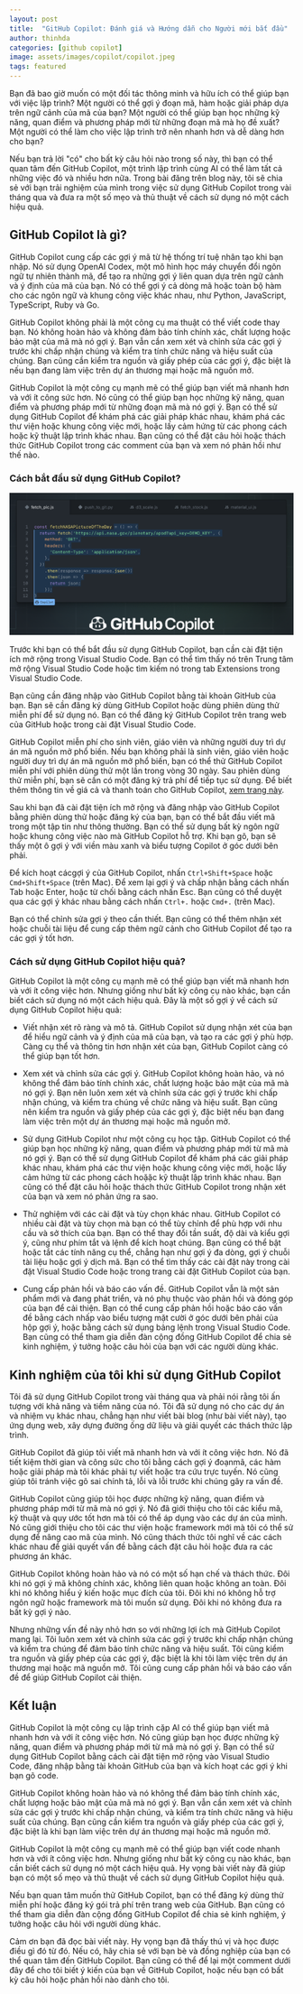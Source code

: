 ```yaml
---
layout: post
title:  "GitHub Copilot: Đánh giá và Hướng dẫn cho Người mới bắt đầu"
author: thinhda
categories: [github copilot]
image: assets/images/copilot/copilot.jpeg
tags: featured
---
```


Bạn đã bao giờ muốn có một đối tác thông minh và hữu ích có thể giúp bạn với việc lập trình? Một người có thể gợi ý đoạn mã, hàm hoặc giải pháp dựa trên ngữ cảnh của mã của bạn? Một người có thể giúp bạn học những kỹ năng, quan điểm và phương pháp mới từ những đoạn mã mà họ đề xuất? Một người có thể làm cho việc lập trình trở nên nhanh hơn và dễ dàng hơn cho bạn?

Nếu bạn trả lời "có" cho bất kỳ câu hỏi nào trong số này, thì bạn có thể quan tâm đến GitHub Copilot, một trình lập trình cùng AI có thể làm tất cả những việc đó và nhiều hơn nữa. Trong bài đăng trên blog này, tôi sẽ chia sẻ với bạn trải nghiệm của mình trong việc sử dụng GitHub Copilot trong vài tháng qua và đưa ra một số mẹo và thủ thuật về cách sử dụng nó một cách hiệu quả.

## GitHub Copilot là gì?

GitHub Copilot cung cấp các gợi ý mã từ hệ thống trí tuệ nhân tạo khi bạn nhập. Nó sử dụng OpenAI Codex, một mô hình học máy chuyển đổi ngôn ngữ tự nhiên thành mã, để tạo ra những gợi ý liên quan dựa trên ngữ cảnh và ý định của mã của bạn. Nó có thể gợi ý cả dòng mã hoặc toàn bộ hàm cho các ngôn ngữ và khung công việc khác nhau, như Python, JavaScript, TypeScript, Ruby và Go.

GitHub Copilot không phải là một công cụ ma thuật có thể viết code thay bạn. Nó không hoàn hảo và không đảm bảo tính chính xác, chất lượng hoặc bảo mật của mã mà nó gợi ý. Bạn vẫn cần xem xét và chỉnh sửa các gợi ý trước khi chấp nhận chúng và kiểm tra tính chức năng và hiệu suất của chúng. Bạn cũng cần kiểm tra nguồn và giấy phép của các gợi ý, đặc biệt là nếu bạn đang làm việc trên dự án thương mại hoặc mã nguồn mở.

GitHub Copilot là một công cụ mạnh mẽ có thể giúp bạn viết mã nhanh hơn và với ít công sức hơn. Nó cũng có thể giúp bạn học những kỹ năng, quan điểm và phương pháp mới từ những đoạn mã mà nó gợi ý. Bạn có thể sử dụng GitHub Copilot để khám phá các giải pháp khác nhau, khám phá các thư viện hoặc khung công việc mới, hoặc lấy cảm hứng từ các phong cách hoặc kỹ thuật lập trình khác nhau. Bạn cũng có thể đặt câu hỏi hoặc thách thức GitHub Copilot trong các comment của bạn và xem nó phản hồi như thế nào.

### Cách bắt đầu sử dụng GitHub Copilot?

![copilot-b](../assets/images/copilot/copilot-blog-hero.webp)

Trước khi bạn có thể bắt đầu sử dụng GitHub Copilot, bạn cần cài đặt tiện ích mở rộng trong Visual Studio Code. Bạn có thể tìm thấy nó trên Trung tâm mở rộng Visual Studio Code hoặc tìm kiếm nó trong tab Extensions trong Visual Studio Code.

Bạn cũng cần đăng nhập vào GitHub Copilot bằng tài khoản GitHub của bạn. Bạn sẽ cần đăng ký dùng GitHub Copilot hoặc dùng phiên dùng thử miễn phí để sử dụng nó. Bạn có thể đăng ký GitHub Copilot trên trang web của GitHub hoặc trong cài đặt Visual Studio Code.

GitHub Copilot miễn phí cho sinh viên, giáo viên và những người duy trì dự án mã nguồn mở phổ biến. Nếu bạn không phải là sinh viên, giáo viên hoặc người duy trì dự án mã nguồn mở phổ biến, bạn có thể thử GitHub Copilot miễn phí với phiên dùng thử một lần trong vòng 30 ngày. Sau phiên dùng thử miễn phí, bạn sẽ cần có một đăng ký trả phí để tiếp tục sử dụng. Để biết thêm thông tin về giá cả và thanh toán cho GitHub Copilot, [xem trang này](https://github.com/features/copilot#pricing).

Sau khi bạn đã cài đặt tiện ích mở rộng và đăng nhập vào GitHub Copilot bằng phiên dùng thử hoặc đăng ký của bạn, bạn có thể bắt đầu viết mã trong một tập tin như thông thường. Bạn có thể sử dụng bất kỳ ngôn ngữ hoặc khung công việc nào mà GitHub Copilot hỗ trợ. Khi bạn gõ, bạn sẽ thấy một ô gợi ý với viền màu xanh và biểu tượng Copilot ở góc dưới bên phải.

Để kích hoạt cácgợi ý của GitHub Copilot, nhấn `Ctrl+Shift+Space` hoặc `Cmd+Shift+Space` (trên Mac). Để xem lại gợi ý và chấp nhận bằng cách nhấn Tab hoặc Enter, hoặc từ chối bằng cách nhấn Esc. Bạn cũng có thể duyệt qua các gợi ý khác nhau bằng cách nhấn `Ctrl+.` hoặc `Cmd+.` (trên Mac).

Bạn có thể chỉnh sửa gợi ý theo cần thiết. Bạn cũng có thể thêm nhận xét hoặc chuỗi tài liệu để cung cấp thêm ngữ cảnh cho GitHub Copilot để tạo ra các gợi ý tốt hơn.

### Cách sử dụng GitHub Copilot hiệu quả?

GitHub Copilot là một công cụ mạnh mẽ có thể giúp bạn viết mã nhanh hơn và với ít công việc hơn. Nhưng giống như bất kỳ công cụ nào khác, bạn cần biết cách sử dụng nó một cách hiệu quả. Đây là một số gợi ý về cách sử dụng GitHub Copilot hiệu quả:

- Viết nhận xét rõ ràng và mô tả. GitHub Copilot sử dụng nhận xét của bạn để hiểu ngữ cảnh và ý định của mã của bạn, và tạo ra các gợi ý phù hợp. Càng cụ thể và thông tin hơn nhận xét của bạn, GitHub Copilot càng có thể giúp bạn tốt hơn.
- Xem xét và chỉnh sửa các gợi ý. GitHub Copilot không hoàn hảo, và nó không thể đảm bảo tính chính xác, chất lượng hoặc bảo mật của mã mà nó gợi ý. Bạn nên luôn xem xét và chỉnh sửa các gợi ý trước khi chấp nhận chúng, và kiểm tra chúng về chức năng và hiệu suất. Bạn cũng nên kiểm tra nguồn và giấy phép của các gợi ý, đặc biệt nếu bạn đang làm việc trên một dự án thương mại hoặc mã nguồn mở.
- Sử dụng GitHub Copilot như một công cụ học tập. GitHub Copilot có thể giúp bạn học những kỹ năng, quan điểm và phương pháp mới từ mã mà nó gợi ý. Bạn có thể sử dụng GitHub Copilot để khám phá các giải pháp khác nhau, khám phá các thư viện hoặc khung công việc mới, hoặc lấy cảm hứng từ các phong cách hoặặc kỹ thuật lập trình khác nhau. Bạn cũng có thể đặt câu hỏi hoặc thách thức GitHub Copilot trong nhận xét của bạn và xem nó phản ứng ra sao.

- Thử nghiệm với các cài đặt và tùy chọn khác nhau. GitHub Copilot có nhiều cài đặt và tùy chọn mà bạn có thể tùy chỉnh để phù hợp với nhu cầu và sở thích của bạn. Bạn có thể thay đổi tần suất, độ dài và kiểu gợi ý, cũng như phím tắt và lệnh để kích hoạt chúng. Bạn cũng có thể bật hoặc tắt các tính năng cụ thể, chẳng hạn như gợi ý đa dòng, gợi ý chuỗi tài liệu hoặc gợi ý dịch mã. Bạn có thể tìm thấy các cài đặt này trong cài đặt Visual Studio Code hoặc trong trang cài đặt GitHub Copilot của bạn.

- Cung cấp phản hồi và báo cáo vấn đề. GitHub Copilot vẫn là một sản phẩm mới và đang phát triển, và nó phụ thuộc vào phản hồi và đóng góp của bạn để cải thiện. Bạn có thể cung cấp phản hồi hoặc báo cáo vấn đề bằng cách nhấp vào biểu tượng mặt cười ở góc dưới bên phải của hộp gợi ý, hoặc bằng cách sử dụng bảng lệnh trong Visual Studio Code. Bạn cũng có thể tham gia diễn đàn cộng đồng GitHub Copilot để chia sẻ kinh nghiệm, ý tưởng hoặc câu hỏi của bạn với các người dùng khác.

## Kinh nghiệm của tôi khi sử dụng GitHub Copilot

Tôi đã sử dụng GitHub Copilot trong vài tháng qua và phải nói rằng tôi ấn tượng với khả năng và tiềm năng của nó. Tôi đã sử dụng nó cho các dự án và nhiệm vụ khác nhau, chẳng hạn như viết bài blog (như bài viết này), tạo ứng dụng web, xây dựng đường ống dữ liệu và giải quyết các thách thức lập trình.

GitHub Copilot đã giúp tôi viết mã nhanh hơn và với ít công việc hơn. Nó đã tiết kiệm thời gian và công sức cho tôi bằng cách gợi ý đoạnmã, các hàm hoặc giải pháp mà tôi khác phải tự viết hoặc tra cứu trực tuyến. Nó cũng giúp tôi tránh việc gõ sai chính tả, lỗi và lỗi trước khi chúng gây ra vấn đề.

GitHub Copilot cũng giúp tôi học được những kỹ năng, quan điểm và phương pháp mới từ mã mà nó gợi ý. Nó đã giới thiệu cho tôi các kiểu mã, kỹ thuật và quy ước tốt hơn mà tôi có thể áp dụng vào các dự án của mình. Nó cũng giới thiệu cho tôi các thư viện hoặc framework mới mà tôi có thể sử dụng để nâng cao mã của mình. Nó cũng thách thức tôi nghĩ về các cách khác nhau để giải quyết vấn đề bằng cách đặt câu hỏi hoặc đưa ra các phương án khác.

GitHub Copilot không hoàn hảo và nó có một số hạn chế và thách thức. Đôi khi nó gợi ý mã không chính xác, không liên quan hoặc không an toàn. Đôi khi nó không hiểu ý kiến hoặc mục đích của tôi. Đôi khi nó không hỗ trợ ngôn ngữ hoặc framework mà tôi muốn sử dụng. Đôi khi nó không đưa ra bất kỳ gợi ý nào.

Nhưng những vấn đề này nhỏ hơn so với những lợi ích mà GitHub Copilot mang lại. Tôi luôn xem xét và chỉnh sửa các gợi ý trước khi chấp nhận chúng và kiểm tra chúng để đảm bảo tính chức năng và hiệu suất. Tôi cũng kiểm tra nguồn và giấy phép của các gợi ý, đặc biệt là khi tôi làm việc trên dự án thương mại hoặc mã nguồn mở. Tôi cũng cung cấp phản hồi và báo cáo vấn đề để giúp GitHub Copilot cải thiện.

## Kết luận

GitHub Copilot là một công cụ lập trình cặp AI có thể giúp bạn viết mã nhanh hơn và với ít công việc hơn. Nó cũng giúp bạn học được những kỹ năng, quan điểm và phương pháp mới từ mã mà nó gợi ý. Bạn có thể sử dụng GitHub Copilot bằng cách cài đặt tiện mở rộng vào Visual Studio Code, đăng nhập bằng tài khoản GitHub của bạn và kích hoạt các gợi ý khi bạn gõ code.

GitHub Copilot không hoàn hảo và nó không thể đảm bảo tính chính xác, chất lượng hoặc bảo mật của mã mà nó gợi ý. Bạn vẫn cần xem xét và chỉnh sửa các gợi ý trước khi chấp nhận chúng, và kiểm tra tính chức năng và hiệu suất của chúng. Bạn cũng cần kiểm tra nguồn và giấy phép của các gợi ý, đặc biệt là khi bạn làm việc trên dự án thương mại hoặc mã nguồn mở.

GitHub Copilot là một công cụ mạnh mẽ có thể giúp bạn viết code nhanh hơn và với ít công việc hơn. Nhưng giống như bất kỳ công cụ nào khác, bạn cần biết cách sử dụng nó một cách hiệu quả. Hy vọng bài viết này đã giúp bạn có một số mẹo và thủ thuật về cách sử dụng GitHub Copilot hiệu quả.

Nếu bạn quan tâm muốn thử GitHub Copilot, bạn có thể đăng ký dùng thử miễn phí hoặc đăng ký gói trả phí trên trang web của GitHub. Bạn cũng có thể tham gia diễn đàn cộng đồng GitHub Copilot để chia sẻ kinh nghiệm, ý tưởng hoặc câu hỏi với người dùng khác.

Cảm ơn bạn đã đọc bài viết này. Hy vọng bạn đã thấy thú vị và học được điều gì đó từ đó. Nếu có, hãy chia sẻ với bạn bè và đồng nghiệp của bạn có thể quan tâm đến GitHub Copilot. Bạn cũng có thể để lại một comment dưới đây để cho tôi biết ý kiến của bạn về GitHub Copilot, hoặc nếu bạn có bất kỳ câu hỏi hoặc phản hồi nào dành cho tôi.